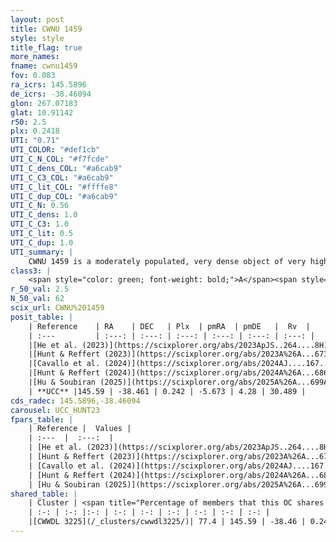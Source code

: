 ```yaml
---
layout: post
title: CWNU 1459
style: style
title_flag: true
more_names: 
fname: cwnu1459
fov: 0.083
ra_icrs: 145.5896
de_icrs: -38.46094
glon: 267.07183
glat: 10.91142
r50: 2.5
plx: 0.2418
UTI: "0.71"
UTI_COLOR: "#def1cb"
UTI_C_N_COL: "#f7fcde"
UTI_C_dens_COL: "#a6cab9"
UTI_C_C3_COL: "#a6cab9"
UTI_C_lit_COL: "#ffffe8"
UTI_C_dup_COL: "#a6cab9"
UTI_C_N: 0.56
UTI_C_dens: 1.0
UTI_C_C3: 1.0
UTI_C_lit: 0.5
UTI_C_dup: 1.0
UTI_summary: |
    CWNU 1459 is a moderately populated, very dense object of very high C3 quality. It was recently reported but it is moderately studied in the literature. This object shares a large percentage of members with a later reported entry.
class3: |
    <span style="color: green; font-weight: bold;">A</span><span style="color: green; font-weight: bold;">A</span>
r_50_val: 2.5
N_50_val: 62
scix_url: CWNU%201459
posit_table: |
    | Reference    | RA    | DEC   | Plx  | pmRA  | pmDE   |  Rv  |
    | :---         | :---: | :---: | :---: | :---: | :---: | :---: |
    |[He et al. (2023)](https://scixplorer.org/abs/2023ApJS..264....8H) | 145.591 | -38.455 | 0.243 | -5.681 | 4.269 | 30.49 |
    |[Hunt & Reffert (2023)](https://scixplorer.org/abs/2023A%26A...673A.114H) | 145.585 | -38.458 | 0.234 | -5.674 | 4.285 | 30.44 |
    |[Cavallo et al. (2024)](https://scixplorer.org/abs/2024AJ....167...12C) | 145.6 | -38.463 | 0.236 | -- | -- | -- |
    |[Hunt & Reffert (2024)](https://scixplorer.org/abs/2024A%26A...686A..42H) | 145.585 | -38.458 | 0.234 | -5.674 | 4.285 | 30.44 |
    |[Hu & Soubiran (2025)](https://scixplorer.org/abs/2025A%26A...699A.246H) | 145.6 | -38.463 | -- | -- | -- | -- |
    | **UCC** |145.59 | -38.461 | 0.242 | -5.673 | 4.28 | 30.489 | 
cds_radec: 145.5896,-38.46094
carousel: UCC_HUNT23
fpars_table: |
    | Reference |  Values |
    | :---  |  :---:  |
    | [He et al. (2023)](https://scixplorer.org/abs/2023ApJS..264....8H) | `A0=1.9, m-M=13.55, logAge=8.5` |
    | [Hunt & Reffert (2023)](https://scixplorer.org/abs/2023A%26A...673A.114H) | `AV50=0.303, diffAV50=0.247, MOD50=12.874, logAge50=9.438` |
    | [Cavallo et al. (2024)](https://scixplorer.org/abs/2024AJ....167...12C) | `AV50=0.67, dMod50=12.18, logAge50=9.7, [Fe/H]50=-0.37` |
    | [Hunt & Reffert (2024)](https://scixplorer.org/abs/2024A%26A...686A..42H) | `MassJ=394.442` |
    | [Hu & Soubiran (2025)](https://scixplorer.org/abs/2025A%26A...699A.246H) | `MA22=-0.19, MA23f=-0.33, MA23g=-0.14, MZ23=-0.12, MK24=-0.3, MF24=-0.17` |
shared_table: |
    | Cluster | <span title="Percentage of members that this OC shares with the ones listed">%</span>   | RA   | DEC   | Plx   | pmRA  | pmDE  | Rv | UTI |
    | :-: | :-: |:-: | :-: | :-: | :-: | :-: | :-: | :-: |
    |[CWWDL 3225](/_clusters/cwwdl3225/)| 77.4 | 145.59 | -38.46 | 0.24 | -5.68 | 4.29 | 30.49 |0.02 |
---
```

